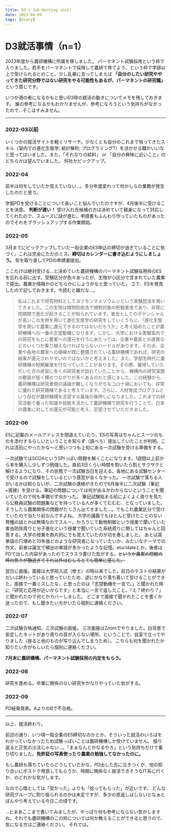 ```yaml
---
title: D3's Job Hunting (n=1)
date: 2023-04-09
tags: [Diary]
---
```


# D3就活事情（n=1）

2023年度から農研機構に所属を移しました。
パーマネント試験採用という枠で入りました。若手をパーマネントで採用して農研で育てよう、という枠で学部以上で受けられるとのこと。少し乱暴に言ってしまえば __「自分のしたい研究ややってきた研究分野ではない研究をやる可能性もあるが、パーマネントの研究職」__ という感じです。



いつか酒の肴になるかもと思いD3時の就活の動きについてメモを残しておきます。
誰の参考になるかもわかりませんが、参考になろうという気持ちがなかったので...そこはすみません。


---
### 2022-03以前
いくつかの就活サイトを軽くリサーチ。少なくとも自分のこれまで培ってきたスキル（室内での進化生態学; 統計解析; プログラミング?）を活かせる職がいいなと思ってはいました。また、「それなりの給料」 or 「自分の興味に近いこと」のどちらかは望んでいました。
何社かピックアップ。

### 2022-04
前半は何をしていたか覚えていない...。多分年度変わって何かしらの業務が発生したのだと思う。

学振PDを受けることについて長いこと悩んでいたのですが、4月後半に受けることを決意。 __判断が遅い！__ 受け入れ先候補の方は決めていて親身になって対応してくれたので、スムーズに話が進む。申請書もふんわり作っていたものがあったのでそれをブラッシュアップする作業開始。

### 2022-05
3月までにピックアップしていた一般企業のES申込の締切が過ぎていることに気づく。これは完全にただのミス。__締切はカレンダーに書き込むようにしましょう。__ 気を取り直してPDの申請書提出。

ここだけは絶対受ける...と決めていた農研機構のパーマネント試験採用枠のESを忘れる前に出す。受験区分が色々あったが、生物が小区分で含まれていた農業で提出。農業か情報かのどちらかにしようかなと思っていた。
さて、ESを発見したので記しておきます。今読むと雑だな...。

> 私はこれまで研究材料としてヨツモンマメゾウムシという実験昆虫を用いてきました。この生物は植物防疫法で規制対象の貯穀害虫であり、非常に短期間で進化が起きることが知られています。害虫としてのポテンシャルが高いこの生物を用いて進化生態学の研究をしていくうちに、「進化生態学を用いて農業に還元できるのではないだろうか」と考え始めたことが農研機構への一番の志望動機になります。しかし、大学における実験室内での研究をもとに農業への還元を行うにあたっては、企業や農家との連携などのいくつか乗り越えなければならないハードルがあります。その点、企業や各地の農家への導線が既に整備されている農研機構であれば、研究の結果が還元されやすいのではないかと考えました。また、学部生時代に農研機構の短期雇用を行なっていたことがあります。その際、雇用していただいた方の居室に多くの研究者が訪れていたことから、機構内の研究室間の敷居が低く横のつながりが多くあるのだと感じました。この経験から、農研機構は研究者間の議論が難しくなりがちなコロナ禍においても、非常に優れた研究機構であると考えています。さらに、人材育成プログラムという存在が農研機構を志望する最後の後押しになりました。これまでの研究活動で養った知識や技能を活かして農研機構で研究を行うことで、日本の農業に対しての還元が可能と考え、志望させていただきました。


### 2022-06
ESに記載のメールアドレスを間違えていたり、ESの写真はちゃんとスーツのものを添付するらしいということを知らず（調べろ）提出していたことが判明。これは流石にやったかな〜と思いつつも上旬にある一次試験を受ける準備をする。

一次試験ではSCOAというSPIっぽい問題を解くことになります。1週間以上前から本を購入し少しずつ勉強した。直前3日くらい時間を割いたら割とサクサクと解けるようになり、その状態で一次試験当日を迎える。各地にある試験センターで受けるので試験をしているという感覚が全くなかった。
一次試験で落ちる人がいるかは知らないが、二次試験の連絡がきたので6月後半に二次試験（筆記+面接）を受ける。筆記の問題については何が出るかわからないということを聞いていたので何も準備せず向かった。
筆記試験始まる前によくよく周りを見たら公務員試験の問題集などを持っている人が多くてむむむ、となっていました。そうしたら農業関係の問題がたくさん出てきました...。でもこれ農業区分で受けていたので当たり前なんですよね。
大学の講義でもほとんど受けたことのない育種の話とかは無理なのでスルー。かろうじて動物制御という授業で聞いていた害虫防除周りと分子進化という授業で聞いていた系統周りに関してはちゃんと回答する。大学の授業を断片的にでも覚えていたのが功を奏しました。
あとは英単語の穴埋めと10年後どのような研究者になっていたいか、みたいなテーマでの作文。前者は論文で頻出の単語が多かったような記憶。elucidateとか。後者はPDで出した内容があったのでスラスラ書けた気がする。~~というか農業の問題の時の焦りが酷過ぎてそれ以外はむしろとても簡単に感じた。~~

翌日に面接。面接は大学院入試（修士）の時以来でした。前日のテストの結果がだいぶ終わっていると思っていたため、逆にかなり落ち着いて受けることができた。面接で一番ミスしたな、と思ったのは「志望動機を一言で。」と聞かれた時に「研究と応用が近いからです」と本当に一言で返したこと。「え？終わり？」と聞かれたので何とかカバーしました。
どこまで面接で聞かれたことを書くか迷ったので、もし聞きたい方がいたら個別に連絡ください。


### 2022-07

二次試験合格通知。三次試験の面接。
三次面接はZoomでやりました。白背景で安定したネットがあり周りの音が入らない場所、ということで、自室で立ってやりました（座ると他のものが写り込んでしまうため）。
こちらも何を聞かれたか知りたい方がもしいたら個別に連絡ください。

__7月末に農研機構、パーマネント試験採用の内定をもらう。__

### 2022-08
研究を進める。卒業に関係のない研究をかなりやっていた気がする。

### 2022-09
PD結果発表。AよりのBで不合格。


---
以上、就活終わり。

前述の通り、いつ頃一般企業のES締切なのかとか、そういった就活のいろはをわかっていなかったため試験っぽいことは農研機構しか受けていません。
振り返ると正気の沙汰じゃない...。「まぁなんとかなるやろ」という気持ちだけで乗り切りました。__免許証の写真使ったり農業の勉強してなかったのに。__

もし農研も落ちていたらどうしていたかな。PD出した先に泣きつくか、他の知り合いにポスドク用意してもらうか、時期に関係なく就活できそうなIT系に行くか、のどれかな気がします。

なので心情としては「受かった」よりも「拾ってもらった」が近いです。
どんな研究グループに割り振られるのかは未定ですが、多少の恩返しはしないとなぁとぼんやり考えている今日この頃です。

...とまあここまで書いてみましたが、やっぱり何も参考にならない気がしますね。それでも農研機構のこの枠については何か教えることができると思うので、気になる方はご連絡ください。
それでは。

